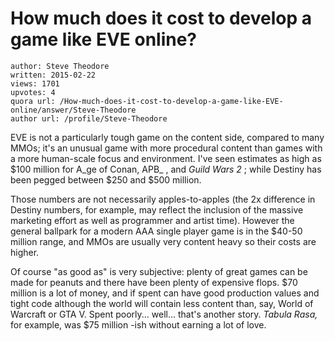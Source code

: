 # How much does it cost to develop a game like EVE online?

	author: Steve Theodore
	written: 2015-02-22
	views: 1701
	upvotes: 4
	quora url: /How-much-does-it-cost-to-develop-a-game-like-EVE-online/answer/Steve-Theodore
	author url: /profile/Steve-Theodore


EVE is not a particularly tough game on the content side, compared to many MMOs; it's an unusual game with more procedural content than games with a more human-scale focus and environment. I've seen estimates as high as $100 million for A_ge of Conan, APB_ , and _Guild Wars 2_ ; while Destiny has been pegged between $250 and $500 million. 

Those numbers are not necessarily apples-to-apples (the 2x difference in Destiny numbers, for example, may reflect the inclusion of the massive marketing effort as well as programmer and artist time). However the general ballpark for a modern AAA single player game is in the $40-50 million range, and MMOs are usually very content heavy so their costs are higher. 

Of course "as good as" is very subjective: plenty of great games can be made for peanuts and there have been plenty of expensive flops. $70 million is a lot of money, and if spent can have good production values and tight code although the world will contain less content than, say, World of Warcraft or GTA V. Spent poorly... well... that's another story. _Tabula Rasa,_  for example, was $75 million -ish without earning a lot of love.


